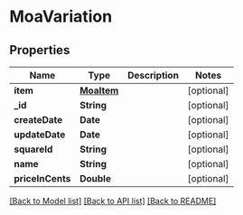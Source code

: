 # MoaVariation

## Properties
Name | Type | Description | Notes
------------ | ------------- | ------------- | -------------
**item** | [**MoaItem**](MoaItem.md) |  | [optional] 
**_id** | **String** |  | [optional] 
**createDate** | **Date** |  | [optional] 
**updateDate** | **Date** |  | [optional] 
**squareId** | **String** |  | [optional] 
**name** | **String** |  | [optional] 
**priceInCents** | **Double** |  | [optional] 

[[Back to Model list]](../README.md#documentation-for-models) [[Back to API list]](../README.md#documentation-for-api-endpoints) [[Back to README]](../README.md)


